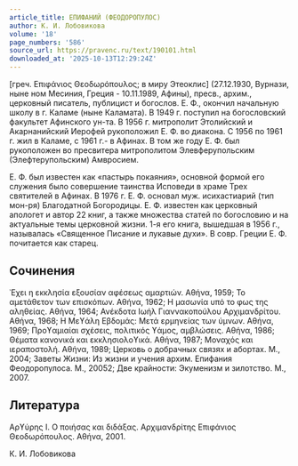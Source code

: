 ```yaml
---
article_title: ЕПИФАНИЙ (ФЕОДОРОПУЛОС)
author: К. И. Лобовикова
volume: '18'
page_numbers: '586'
source_url: https://pravenc.ru/text/190101.html
downloaded_at: '2025-10-13T12:29:24Z'
---
```


[греч. Επιφάνιος Θεοδωρόπουλος; в миру Этеоклис] (27.12.1930, Вурнази, ныне ном Месиния, Греция - 10.11.1989, Афины), пресв., архим., церковный писатель, публицист и богослов. Е. Ф., окончил начальную школу в г. Каламе (ныне Каламата). В 1949 г. поступил на богословский факультет Афинского ун-та. В 1956 г. митрополит Этолийский и Акарнанийский Иерофей рукоположил Е. Ф. во диакона. С 1956 по 1961 г. жил в Каламе, с 1961 г.- в Афинах. В том же году Е. Ф. был рукоположен во пресвитера митрополитом Элевферупольским (Элефтерупольским) Амвросием.

Е. Ф. был известен как «пастырь покаяния», основной формой его служения было совершение таинства Исповеди в храме Трех святителей в Афинах. В 1976 г. Е. Ф. основал муж. исихастиарий (тип мон-ря) Благодатной Богородицы. Е. Ф. известен как церковный апологет и автор 22 книг, а также множества статей по богословию и на актуальные темы церковной жизни. 1-я его книга, вышедшая в 1956 г., называлась «Священное Писание и лукавые духи». В совр. Греции Е. Ф. почитается как старец.

## Сочинения

᾿Εχει η εκκλησία εξουσίαν αφέσεως αμαρτιών. Αθήνα, 1959; Το αμετάθετον των επισκόπων. Αθήνα, 1962; Η μασωνία υπό το φως της αληθείας. Αθήνα, 1964; Ανέκδοτα Ιωήλ Γιαννακοπούλου Αρχιμανδρίτου. Αθήνα, 1968; Η Μεϒάλη Εβδομάς: Μετά ερμηνείας των ύμνων. Αθήνα, 1969; Προϒαμιαίαι σχέσεις, πολιτικός ϒάμος, αμβλώσεις. Αθήνα, 1986; Θέματα κανονικά και εκκλησιολοϒικά. Αθήνα, 1987; Μοναχός και ιεραποστολή. Αθήνα, 1989; Церковь о добрачных связях и абортах. М., 2004; Заветы Жизни: Из жизни и учения архим. Епифания Феодоропулоса. М., 20052; Две крайности: Экуменизм и зилотство. М., 2007.

## Литература

Αρϒύρης Ι. Ο ποιήσας και διδάξας. Αρχιμανδρίτης Επιφάνιος Θεοδωρόπουλος. Αθήνα, 2001.

К. И. Лобовикова
